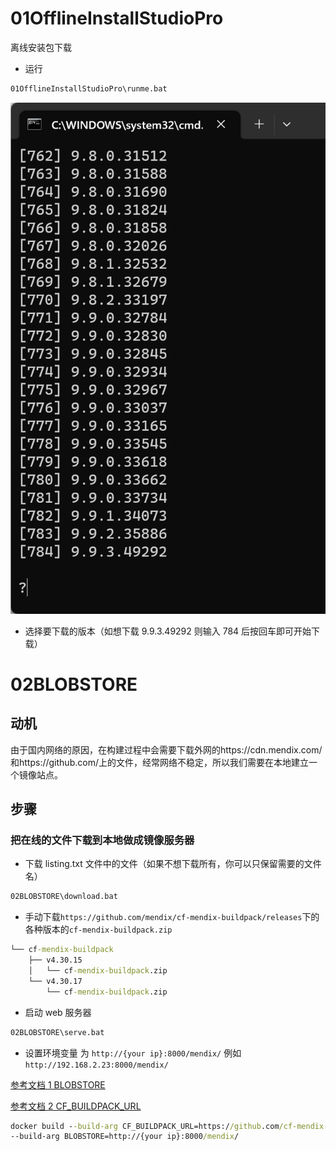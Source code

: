 # 01OfflineInstallStudioPro

离线安装包下载

- 运行

```cmd
01OfflineInstallStudioPro\runme.bat
```

![Alt text](img/offline.png)

- 选择要下载的版本（如想下载 9.9.3.49292 则输入 784 后按回车即可开始下载）

# 02BLOBSTORE

## 动机

由于国内网络的原因，在构建过程中会需要下载外网的https://cdn.mendix.com/和https://github.com/上的文件，经常网络不稳定，所以我们需要在本地建立一个镜像站点。

## 步骤

### 把在线的文件下载到本地做成镜像服务器

- 下载 listing.txt 文件中的文件（如果不想下载所有，你可以只保留需要的文件名）

```cmd
02BLOBSTORE\download.bat
```

- 手动下载`https://github.com/mendix/cf-mendix-buildpack/releases`下的各种版本的`cf-mendix-buildpack.zip`

```cmd
└── cf-mendix-buildpack
    ├── v4.30.15
    │   └── cf-mendix-buildpack.zip
    └── v4.30.17
        └── cf-mendix-buildpack.zip
```

- 启动 web 服务器

```cmd
02BLOBSTORE\serve.bat
```

- 设置环境变量 为 `http://{your ip}:8000/mendix/` 例如 `http://192.168.2.23:8000/mendix/`

[参考文档 1 BLOBSTORE](https://github.com/mendix/cf-mendix-buildpack#using-the-buildpack-without-an-internet-connection)

[参考文档 2 CF_BUILDPACK_URL](https://github.com/mendix/docker-mendix-buildpack/blob/cfd29123e7579aaec96f163deafc8304e4b649e6/Dockerfile#L16)

```cmd
docker build --build-arg CF_BUILDPACK_URL=https://github.com/cf-mendix-buildpack/${CF_BUILDPACK}/cf-mendix-buildpack.zip
--build-arg BLOBSTORE=http://{your ip}:8000/mendix/
```
